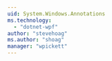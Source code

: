 ```yaml
---
uid: System.Windows.Annotations
ms.technology: 
  - "dotnet-wpf"
author: "stevehoag"
ms.author: "shoag"
manager: "wpickett"
---
```

